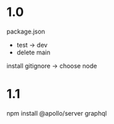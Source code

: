 # 1.0

package.json

- test -> dev
- delete main

install gitignore -> choose node

# 1.1

npm install @apollo/server graphql
